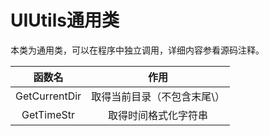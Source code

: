 # UIUtils通用类
本类为通用类，可以在程序中独立调用，详细内容参看源码注释。

| 函数名       | 作用   |
| :---------: | :------: |
| GetCurrentDir | 取得当前目录（不包含末尾\）   |
| GetTimeStr    | 取得时间格式化字符串         |
